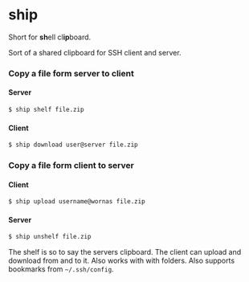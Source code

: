 # ship

Short for <b>sh</b>ell cl<b>ip</b>board.

Sort of a shared clipboard for SSH client and server.

### Copy a file form server to client
#### Server
```sh
$ ship shelf file.zip
```
#### Client
```sh
$ ship download user@server file.zip
```

### Copy a file form client to server
#### Client
```sh
$ ship upload username@wornas file.zip
```
#### Server
```sh
$ ship unshelf file.zip
```

The shelf is so to say the servers clipboard. The client can upload and download from and to it.
Also works with with folders. Also supports bookmarks from `~/.ssh/config`.
